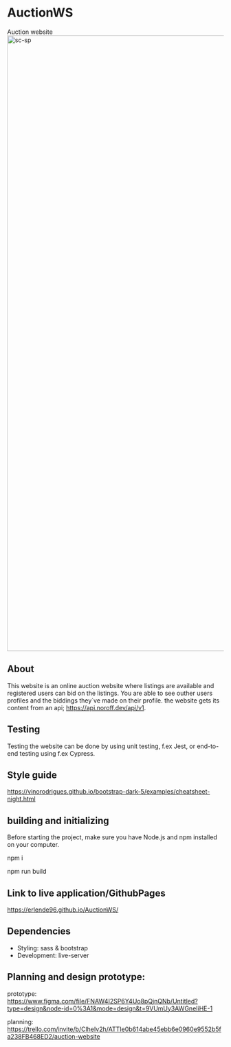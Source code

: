# AuctionWS
Auction website
<img width="1427" alt="sc-sp" src="https://github.com/ErlendE96/AuctionWS/assets/96021420/6d58821b-eb3e-4596-a302-c2488e8d4012">

## About
This website is an online auction website where listings are available and registered users can bid on the listings. You are able to see outher users profiles and the biddings they´ve made on their profile. the website gets its content from an api; https://api.noroff.dev/api/v1.

## Testing
Testing the website can be done by using unit testing, f.ex Jest, or end-to-end testing using f.ex Cypress.

## Style guide
https://vinorodrigues.github.io/bootstrap-dark-5/examples/cheatsheet-night.html

## building and initializing
Before starting the project, make sure you have Node.js and npm installed on your computer.

npm i

npm run build


## Link to live application/GithubPages
https://erlende96.github.io/AuctionWS/

## Dependencies

- Styling: sass & bootstrap
- Development: live-server


## Planning and design prototype:
prototype: https://www.figma.com/file/FNAW4I2SP6Y4Uo8pQjnQNb/Untitled?type=design&node-id=0%3A1&mode=design&t=9VUmUy3AWGneIiHE-1

planning: https://trello.com/invite/b/ClheIv2h/ATTIe0b614abe45ebb6e0960e9552b5fa238FB468ED2/auction-website


